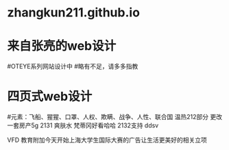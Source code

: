 # zhangkun211.github.io
# 来自张亮的web设计
#OTEYE系列网站设计中
#略有不足，请多多指教
# 四页式web设计

#元素：飞船、猩猩、口罩、人权、欺瞒、战争、人性、联合国
温热212部分
更改一套房产5g
2131
爽肤水
梵蒂冈好看哈哈
2132支持
ddsv 

VFD 教育附加今天开始上海大学生国际大赛的广告让生活更美好的相关立项
